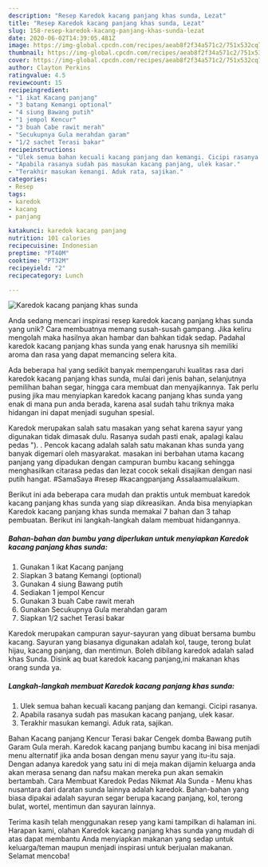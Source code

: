 ```yaml
---
description: "Resep Karedok kacang panjang khas sunda, Lezat"
title: "Resep Karedok kacang panjang khas sunda, Lezat"
slug: 158-resep-karedok-kacang-panjang-khas-sunda-lezat
date: 2020-06-02T14:39:05.481Z
image: https://img-global.cpcdn.com/recipes/aeab8f2f34a571c2/751x532cq70/karedok-kacang-panjang-khas-sunda-foto-resep-utama.jpg
thumbnail: https://img-global.cpcdn.com/recipes/aeab8f2f34a571c2/751x532cq70/karedok-kacang-panjang-khas-sunda-foto-resep-utama.jpg
cover: https://img-global.cpcdn.com/recipes/aeab8f2f34a571c2/751x532cq70/karedok-kacang-panjang-khas-sunda-foto-resep-utama.jpg
author: Clayton Perkins
ratingvalue: 4.5
reviewcount: 15
recipeingredient:
- "1 ikat Kacang panjang"
- "3 batang Kemangi optional"
- "4 siung Bawang putih"
- "1 jempol Kencur"
- "3 buah Cabe rawit merah"
- "Secukupnya Gula merahdan garam"
- "1/2 sachet Terasi bakar"
recipeinstructions:
- "Ulek semua bahan kecuali kacang panjang dan kemangi. Cicipi rasanya."
- "Apabila rasanya sudah pas masukan kacang panjang, ulek kasar."
- "Terakhir masukan kemangi. Aduk rata, sajikan."
categories:
- Resep
tags:
- karedok
- kacang
- panjang

katakunci: karedok kacang panjang 
nutrition: 101 calories
recipecuisine: Indonesian
preptime: "PT40M"
cooktime: "PT32M"
recipeyield: "2"
recipecategory: Lunch

---
```



![Karedok kacang panjang khas sunda](https://img-global.cpcdn.com/recipes/aeab8f2f34a571c2/751x532cq70/karedok-kacang-panjang-khas-sunda-foto-resep-utama.jpg)

Anda sedang mencari inspirasi resep karedok kacang panjang khas sunda yang unik? Cara membuatnya memang susah-susah gampang. Jika keliru mengolah maka hasilnya akan hambar dan bahkan tidak sedap. Padahal karedok kacang panjang khas sunda yang enak harusnya sih memiliki aroma dan rasa yang dapat memancing selera kita.

Ada beberapa hal yang sedikit banyak mempengaruhi kualitas rasa dari karedok kacang panjang khas sunda, mulai dari jenis bahan, selanjutnya pemilihan bahan segar, hingga cara membuat dan menyajikannya. Tak perlu pusing jika mau menyiapkan karedok kacang panjang khas sunda yang enak di mana pun anda berada, karena asal sudah tahu triknya maka hidangan ini dapat menjadi suguhan spesial.

Karedok merupakan salah satu masakan yang sehat karena sayur yang digunakan tidak dimasak dulu. Rasanya sudah pasti enak, apalagi kalau pedas &#34;). . Pencok kacang adalah salah satu makanan khas sunda yang banyak digemari oleh masyarakat. masakan ini berbahan utama kacang panjang yang dipadukan dengan campuran bumbu kacang sehingga menghasilkan citarasa pedas dan lezat cocok sekali disajikan dengan nasi putih hangat. #SamaSaya #resep #kacangpanjang Assalaamualaikum.


Berikut ini ada beberapa cara mudah dan praktis untuk membuat karedok kacang panjang khas sunda yang siap dikreasikan. Anda bisa menyiapkan Karedok kacang panjang khas sunda memakai 7 bahan dan 3 tahap pembuatan. Berikut ini langkah-langkah dalam membuat hidangannya.

<!--inarticleads1-->

##### Bahan-bahan dan bumbu yang diperlukan untuk menyiapkan Karedok kacang panjang khas sunda:

1. Gunakan 1 ikat Kacang panjang
1. Siapkan 3 batang Kemangi (optional)
1. Gunakan 4 siung Bawang putih
1. Sediakan 1 jempol Kencur
1. Gunakan 3 buah Cabe rawit merah
1. Gunakan Secukupnya Gula merahdan garam
1. Siapkan 1/2 sachet Terasi bakar


Karedok merupakan campuran sayur-sayuran yang dibuat bersama bumbu kacang. Sayuran yang biasanya digunakan adalah kol, tauge, terong bulat hijau, kacang panjang, dan mentimun. Boleh dibilang karedok adalah salad khas Sunda. Disink aq buat karedok kacang panjang,ini makanan khas orang sunda ya. 

<!--inarticleads2-->

##### Langkah-langkah membuat Karedok kacang panjang khas sunda:

1. Ulek semua bahan kecuali kacang panjang dan kemangi. Cicipi rasanya.
1. Apabila rasanya sudah pas masukan kacang panjang, ulek kasar.
1. Terakhir masukan kemangi. Aduk rata, sajikan.


Bahan Kacang panjang Kencur Terasi bakar Cengek domba Bawang putih Garam Gula merah. Karedok kacang panjang bumbu kacang ini bisa menjadi menu alternatif jika anda bosan dengan menu sayur yang itu-itu saja. Dengan adanya karedok yang satu ini di meja makan dijamin keluarga anda akan merasa senang dan nafsu makan mereka pun akan semakin bertambah. Cara Membuat Karedok Pedas Nikmat Ala Sunda - Menu khas nusantara dari daratan sunda lainnya adalah karedok. Bahan-bahan yang biasa dipakai adalah sayuran segar berupa kacang panjang, kol, terong bulat, wortel, mentimun dan sayuran lainnya. 

Terima kasih telah menggunakan resep yang kami tampilkan di halaman ini. Harapan kami, olahan Karedok kacang panjang khas sunda yang mudah di atas dapat membantu Anda menyiapkan makanan yang sedap untuk keluarga/teman maupun menjadi inspirasi untuk berjualan makanan. Selamat mencoba!
